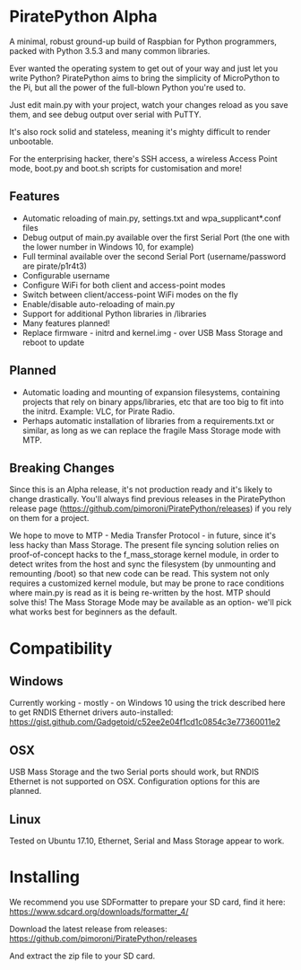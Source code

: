 # PiratePython Alpha

A minimal, robust ground-up build of Raspbian for Python programmers, packed with Python 3.5.3 and many common libraries.

Ever wanted the operating system to get out of your way and just let you write Python? PiratePython aims to bring the simplicity of MicroPython to the Pi, but all the power of the full-blown Python you're used to.

Just edit main.py with your project, watch your changes reload as you save them, and see debug output over serial with PuTTY.

It's also rock solid and stateless, meaning it's mighty difficult to render unbootable.

For the enterprising hacker, there's SSH access, a wireless Access Point mode, boot.py and boot.sh scripts for customisation and more!

## Features

* Automatic reloading of main.py, settings.txt and wpa_supplicant*.conf files
* Debug output of main.py available over the first Serial Port (the one with the lower number in Windows 10, for example)
* Full terminal available over the second Serial Port (username/password are pirate/p1r4t3)
* Configurable username
* Configure WiFi for both client and access-point modes
* Switch between client/access-point WiFi modes on the fly
* Enable/disable auto-reloading of main.py
* Support for additional Python libraries in /libraries
* Many features planned!
* Replace firmware - initrd and kernel.img - over USB Mass Storage and reboot to update

## Planned

* Automatic loading and mounting of expansion filesystems, containing projects that rely on binary apps/libraries, etc that are too big to fit into the initrd. Example: VLC, for Pirate Radio.
* Perhaps automatic installation of libraries from a requirements.txt or similar, as long as we can replace the fragile Mass Storage mode with MTP.

## Breaking Changes

Since this is an Alpha release, it's not production ready and it's likely to change drastically. You'll always find previous releases in the PiratePython release page (https://github.com/pimoroni/PiratePython/releases) if you rely on them for a project.

We hope to move to MTP - Media Transfer Protocol - in future, since it's less hacky than Mass Storage. The present file syncing solution relies on proof-of-concept hacks to the f_mass_storage kernel module, in order to detect writes from the host and sync the filesystem (by unmounting and remounting /boot) so that new code can be read. This system not only requires a customized kernel module, but may be prone to race conditions where main.py is read as it is being re-written by the host. MTP should solve this! The Mass Storage Mode may be available as an option- we'll pick what works best for beginners as the default.

# Compatibility

## Windows

Currently working - mostly - on Windows 10 using the trick described here to get RNDIS Ethernet drivers auto-installed:  https://gist.github.com/Gadgetoid/c52ee2e04f1cd1c0854c3e77360011e2

## OSX

USB Mass Storage and the two Serial ports should work, but RNDIS Ethernet is not supported on OSX. Configuration options for this are planned.

## Linux

Tested on Ubuntu 17.10, Ethernet, Serial and Mass Storage appear to work.

# Installing

We recommend you use SDFormatter to prepare your SD card, find it here: https://www.sdcard.org/downloads/formatter_4/

Download the latest release from releases: https://github.com/pimoroni/PiratePython/releases

And extract the zip file to your SD card.
